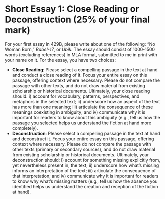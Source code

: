 # Short Essay 1: Close Reading or Deconstruction (25% of your final mark) 

For your first essay in 429B, please write about one of the following: “No Woman Born,” *Babel-17*, or *Ubik*. The essay should consist of 1000-1500 words (excluding references) in MLA format, submitted to me in print with your name on it. For the essay, you have two choices: 
  * **Close Reading**: Please select a compelling passage in the text at hand and conduct a close reading of it. Focus your entire essay on this passage, offering context where necessary. Please do not compare the passage with other texts, and do not draw material from existing scholarship or historical documents. Ultimately, your close reading should: i) account for vocabulary, patterns, perspectives, and metaphors in the selected text; ii) underscore how an aspect of the text has more than one meaning; iii) articulate the consequence of these meanings coexisting in ambiguity; and iv) communicate why it is important for readers to know about this ambiguity (e.g., tell us how the passage you selected helps us understand the fiction at hand more completely). 
  * **Deconstruction**: Please select a compelling passage in the text at hand and deconstruct it. Focus your entire essay on this passage, offering context where necessary. Please do not compare the passage with other texts (primary or secondary sources), and do not draw material from existing scholarship or historical documents. Ultimately, your deconstruction should: i) account for something missing explicitly from, yet nevertheless present in, the text; ii) underscore how what’s missing informs an interpretation of the text; iii) articulate the consequence of that interpretation; and iv) communicate why it is important for readers to know why what’s missing matters (e.g., tell us how the absence you identified helps us understand the creation and reception of the fiction at hand). 
